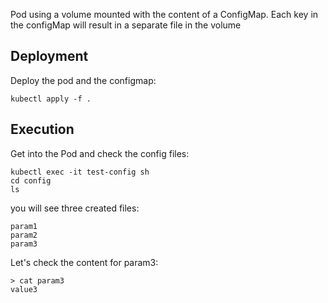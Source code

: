 Pod using a volume mounted with the content of a ConfigMap. Each key in the configMap will result in a separate file in the volume

## Deployment
Deploy the pod and the configmap:

```
kubectl apply -f .
```

## Execution
Get into the Pod and check the config files:

```
kubectl exec -it test-config sh
cd config
ls
```

you will see three created files:
```
param1
param2
param3
```

Let's check the content for param3:
```
> cat param3
value3
```